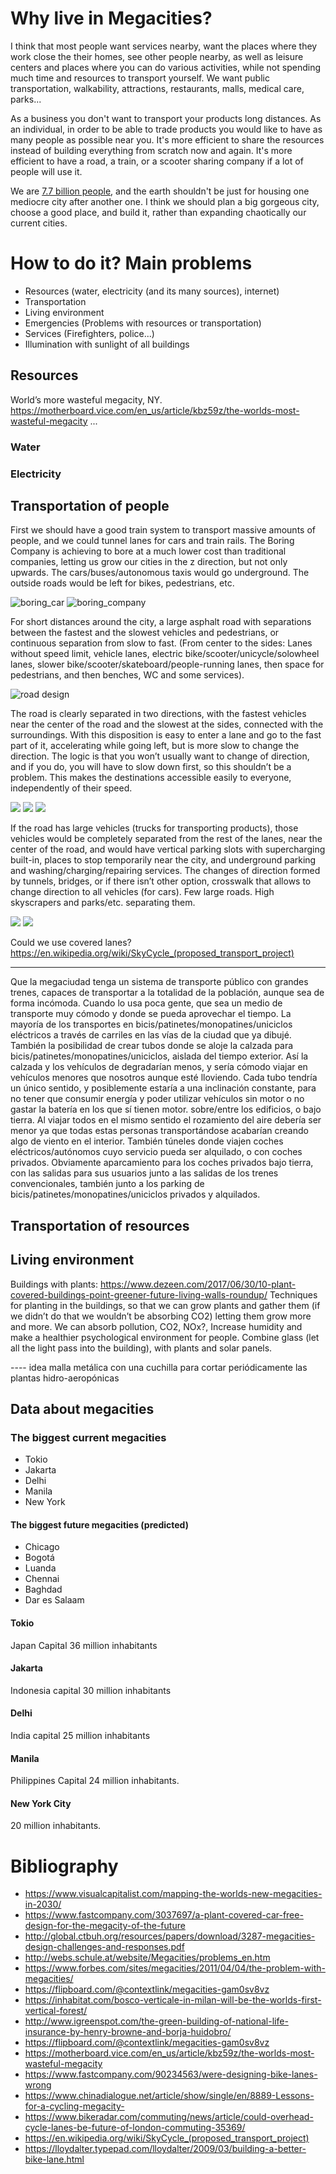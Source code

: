 # Why live in Megacities?
I think that most people want services nearby, want the places where they work close the their homes, see other people nearby, as well as leisure centers and places where you can do various activities, while not spending much time and resources to transport yourself. We want public transportation, walkability, attractions, restaurants, malls, medical care, parks...

As a business you don't want to transport your products long distances. As an individual, in order to be able to trade products you would like to have as many people as possible near you. It's more efficient to share the resources instead of building everything from scratch now and again. It's more efficient to have a road, a train, or a scooter sharing company if a lot of people will use it.

We are [7.7 billion people](http://www.worldometers.info/world-population/), and the earth shouldn't be just for housing one mediocre city after another one. I think we should plan a big gorgeous city, choose a good place, and build it, rather than expanding chaotically our current cities.

# How to do it? Main problems
* Resources (water, electricity (and its many sources), internet)
* Transportation
* Living environment
* Emergencies (Problems with resources or 	transportation)
* Services (Firefighters, police...)
* Illumination with sunlight of all buildings


## Resources
World’s more wasteful megacity, NY.
https://motherboard.vice.com/en_us/article/kbz59z/the-worlds-most-wasteful-megacity
...
### Water
### Electricity
## Transportation of people
First we should have a good train system to transport massive amounts of people, and we could tunnel lanes for cars and train rails. The Boring Company is achieving to bore at a much lower cost than traditional companies, letting us grow our cities in the z direction, but not only upwards. The cars/buses/autonomous taxis would go underground. The outside roads would be left for bikes, pedestrians, etc.

![boring_car](files/boring_car.jpg "boring_car")
![boring_company](files/boring_company.png "boring_company")

For short distances around the city, a large asphalt road with separations between the fastest and the slowest vehicles and pedestrians, or continuous separation from slow to fast. (From center to the sides: Lanes without speed limit, vehicle lanes, electric bike/scooter/unicycle/solowheel lanes, slower bike/scooter/skateboard/people-running lanes, then space for pedestrians, and then benches, WC and some services).

![road design](files/road_design.jpg "road design")

The road is clearly separated in two directions, with the fastest vehicles near the center of the road and the slowest at the sides, connected with the surroundings. With this disposition is easy to enter a lane and go to the fast part of it, accelerating while going left, but is more slow to change the direction. The logic is that you won’t usually want to change of direction, and if you do, you will have to slow down first, so this shouldn’t be a problem. This makes the destinations accessible easily to everyone, independently of their speed. 

![]( "")
![]( "")
![]( "")

If the road has large vehicles (trucks for transporting products), those vehicles would be completely separated from the rest of the lanes, near the center of the road, and would have vertical parking slots with supercharging built-in, places to stop temporarily near the city, and underground parking and washing/charging/repairing services. The changes of direction formed by tunnels, bridges, or if there isn’t other option, crosswalk that allows to change direction to all vehicles (for cars). Few large roads. High skyscrapers and parks/etc. separating them.

![]( "")
![]( "")

Could we use covered lanes? https://en.wikipedia.org/wiki/SkyCycle_(proposed_transport_project)

------------------------
Que la megaciudad tenga un sistema de transporte público con grandes trenes, capaces de transportar a la totalidad de la población, aunque sea de forma incómoda. Cuando lo usa poca gente, que sea un medio de transporte muy cómodo y donde se pueda aprovechar el tiempo. La mayoría de los transportes en bicis/patinetes/monopatines/uniciclos eléctricos a través de carriles en las vías de la ciudad que ya dibujé.
También la posibilidad de crear tubos donde se aloje la calzada para bicis/patinetes/monopatines/uniciclos, aislada del tiempo exterior. Así la calzada y los vehículos de degradarían menos, y sería cómodo viajar en vehículos menores que nosotros aunque esté lloviendo.
Cada tubo tendría un único sentido, y posiblemente estaría a una inclinación constante, para no tener que consumir energía y poder utilizar vehículos sin motor o no gastar la batería en los que sí tienen motor. sobre/entre los edificios, o bajo tierra. Al viajar todos en el mismo sentido el rozamiento del aire debería ser menor ya que todas estas personas transportándose acabarían creando algo de viento en el interior. También túneles donde viajen coches eléctricos/autónomos cuyo servicio pueda ser alquilado, o con coches privados. Obviamente aparcamiento para los coches privados bajo tierra, con las salidas para sus usuarios junto a las salidas de los trenes convencionales, también junto a los parking de bicis/patinetes/monopatines/uniciclos privados y alquilados.


## Transportation of resources
## Living environment
Buildings with plants: https://www.dezeen.com/2017/06/30/10-plant-covered-buildings-point-greener-future-living-walls-roundup/
Techniques for planting in the buildings, so that we can grow plants and gather them (if we didn’t do that we wouldn’t be absorbing CO2) letting them grow more and more. We can absorb pollution, CO2, NOx?, Increase humidity and make a healthier psychological environment for people. Combine glass (let all the light pass into the building), with plants and solar panels.

---- idea malla metálica con una cuchilla para cortar periódicamente las plantas hidro-aeropónicas

## Data about megacities
### The biggest current megacities
* Tokio
* Jakarta
* Delhi
* Manila	
* New York
#### The biggest future megacities (predicted)
* Chicago
* Bogotá
* Luanda
* Chennai
* Baghdad
* Dar es Salaam
#### Tokio
Japan Capital 36 million inhabitants
#### Jakarta
Indonesia capital 30 million inhabitants
#### Delhi
India capital 25 million inhabitants
#### Manila
Philippines Capital 24 million inhabitants.
#### New York City
20 million inhabitants.

# Bibliography
* https://www.visualcapitalist.com/mapping-the-worlds-new-megacities-in-2030/
* https://www.fastcompany.com/3037697/a-plant-covered-car-free-design-for-the-megacity-of-the-future
* http://global.ctbuh.org/resources/papers/download/3287-megacities-design-challenges-and-responses.pdf
* http://webs.schule.at/website/Megacities/problems_en.htm
* https://www.forbes.com/sites/megacities/2011/04/04/the-problem-with-megacities/
* https://flipboard.com/@contextlink/megacities-gam0sv8vz
* https://inhabitat.com/bosco-verticale-in-milan-will-be-the-worlds-first-vertical-forest/
* http://www.igreenspot.com/the-green-building-of-national-life-insurance-by-henry-browne-and-borja-huidobro/
* https://flipboard.com/@contextlink/megacities-gam0sv8vz
* https://motherboard.vice.com/en_us/article/kbz59z/the-worlds-most-wasteful-megacity
* https://www.fastcompany.com/90234563/were-designing-bike-lanes-wrong
* https://www.chinadialogue.net/article/show/single/en/8889-Lessons-for-a-cycling-megacity-
* https://www.bikeradar.com/commuting/news/article/could-overhead-cycle-lanes-be-future-of-london-commuting-35369/
* https://en.wikipedia.org/wiki/SkyCycle_(proposed_transport_project)
* https://lloydalter.typepad.com/lloydalter/2009/03/building-a-better-bike-lane.html
